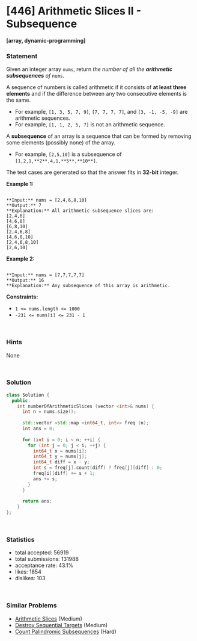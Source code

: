 # [446] Arithmetic Slices II - Subsequence

**[array, dynamic-programming]**

### Statement

Given an integer array `nums`, return *the number of all the **arithmetic subsequences** of* `nums`.

A sequence of numbers is called arithmetic if it consists of **at least three elements** and if the difference between any two consecutive elements is the same.

* For example, `[1, 3, 5, 7, 9]`, `[7, 7, 7, 7]`, and `[3, -1, -5, -9]` are arithmetic sequences.
* For example, `[1, 1, 2, 5, 7]` is not an arithmetic sequence.



A **subsequence** of an array is a sequence that can be formed by removing some elements (possibly none) of the array.

* For example, `[2,5,10]` is a subsequence of `[1,2,1,**2**,4,1,**5**,**10**]`.



The test cases are generated so that the answer fits in **32-bit** integer.


**Example 1:**

```

**Input:** nums = [2,4,6,8,10]
**Output:** 7
**Explanation:** All arithmetic subsequence slices are:
[2,4,6]
[4,6,8]
[6,8,10]
[2,4,6,8]
[4,6,8,10]
[2,4,6,8,10]
[2,6,10]

```

**Example 2:**

```

**Input:** nums = [7,7,7,7,7]
**Output:** 16
**Explanation:** Any subsequence of this array is arithmetic.

```

**Constraints:**
* `1 <= nums.length <= 1000`
* `-231 <= nums[i] <= 231 - 1`


<br>

### Hints

None

<br>

### Solution

```cpp
class Solution {
  public:
    int numberOfArithmeticSlices (vector <int>& nums) {
      int n = nums.size();
      
      std::vector <std::map <int64_t, int>> freq (n);
      int ans = 0;
      
      for (int i = 0; i < n; ++i) {
        for (int j = 0; j < i; ++j) {
          int64_t x = nums[i];
          int64_t y = nums[j];
          int64_t diff = x - y;
          int s = freq[j].count(diff) ? freq[j][diff] : 0;
          freq[i][diff] += s + 1;
          ans += s;
        }
      }
      
      return ans;
    }
};
```

<br>

### Statistics

- total accepted: 56919
- total submissions: 131988
- acceptance rate: 43.1%
- likes: 1854
- dislikes: 103

<br>

### Similar Problems

- [Arithmetic Slices](https://leetcode.com/problems/arithmetic-slices) (Medium)
- [Destroy Sequential Targets](https://leetcode.com/problems/destroy-sequential-targets) (Medium)
- [Count Palindromic Subsequences](https://leetcode.com/problems/count-palindromic-subsequences) (Hard)
